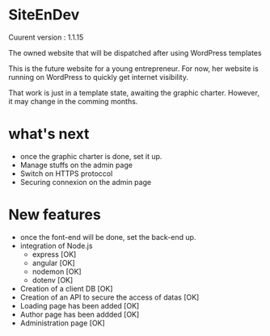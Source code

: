 # SiteEnDev
Cuurent version : 1.1.15

The owned website that will be dispatched after using WordPress templates

This is the future website for a young entrepreneur.
For now, her website is running on WordPress to quickly get internet visibility.

That work is just in a template state, awaiting the graphic charter.
However, it may change in the comming months.

# what's next

 - once the graphic charter is done, set it up.
 - Manage stuffs on the admin page
 - Switch on HTTPS protoccol
 - Securing connexion on the admin page

# New features

 - once the font-end will be done, set the back-end up.
 - integration of Node.js
    - express [OK]
    - angular [OK]
    - nodemon [OK]
    - dotenv [OK]
 - Creation of a client DB [OK]
 - Creation of an API to secure the access of datas [OK]
 - Loading page has been added [OK]
 - Author page has been addded [OK]
 - Administration page [OK]
